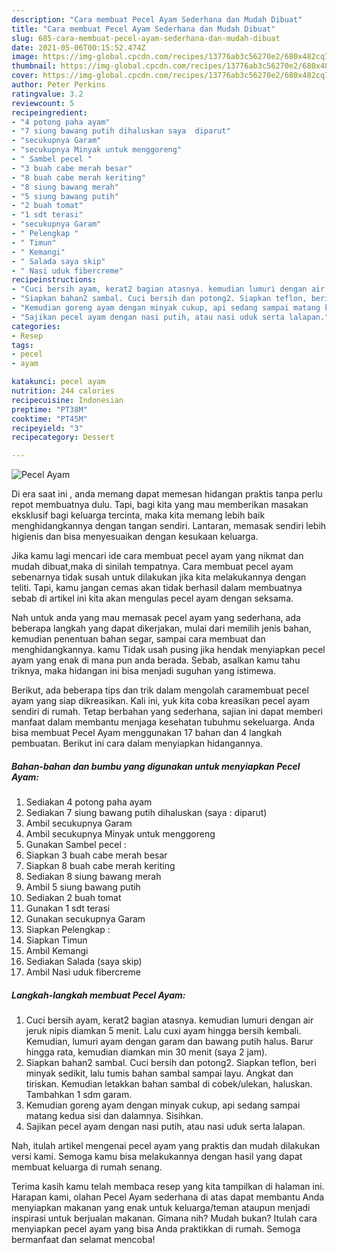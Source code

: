 ```yaml
---
description: "Cara membuat Pecel Ayam Sederhana dan Mudah Dibuat"
title: "Cara membuat Pecel Ayam Sederhana dan Mudah Dibuat"
slug: 685-cara-membuat-pecel-ayam-sederhana-dan-mudah-dibuat
date: 2021-05-06T00:15:52.474Z
image: https://img-global.cpcdn.com/recipes/13776ab3c56270e2/680x482cq70/pecel-ayam-foto-resep-utama.jpg
thumbnail: https://img-global.cpcdn.com/recipes/13776ab3c56270e2/680x482cq70/pecel-ayam-foto-resep-utama.jpg
cover: https://img-global.cpcdn.com/recipes/13776ab3c56270e2/680x482cq70/pecel-ayam-foto-resep-utama.jpg
author: Peter Perkins
ratingvalue: 3.2
reviewcount: 5
recipeingredient:
- "4 potong paha ayam"
- "7 siung bawang putih dihaluskan saya  diparut"
- "secukupnya Garam"
- "secukupnya Minyak untuk menggoreng"
- " Sambel pecel "
- "3 buah cabe merah besar"
- "8 buah cabe merah keriting"
- "8 siung bawang merah"
- "5 siung bawang putih"
- "2 buah tomat"
- "1 sdt terasi"
- "secukupnya Garam"
- " Pelengkap "
- " Timun"
- " Kemangi"
- " Salada saya skip"
- " Nasi uduk fibercreme"
recipeinstructions:
- "Cuci bersih ayam, kerat2 bagian atasnya. kemudian lumuri dengan air jeruk nipis diamkan 5 menit. Lalu cuxi ayam hingga bersih kembali. Kemudian, lumuri ayam dengan garam dan bawang putih halus. Barur hingga rata, kemudian diamkan min 30 menit (saya 2 jam)."
- "Siapkan bahan2 sambal. Cuci bersih dan potong2. Siapkan teflon, beri minyak sedikit, lalu tumis bahan sambal sampai layu. Angkat dan tiriskan. Kemudian letakkan bahan sambal di cobek/ulekan, haluskan. Tambahkan 1 sdm garam."
- "Kemudian goreng ayam dengan minyak cukup, api sedang sampai matang kedua sisi dan dalamnya. Sisihkan."
- "Sajikan pecel ayam dengan nasi putih, atau nasi uduk serta lalapan."
categories:
- Resep
tags:
- pecel
- ayam

katakunci: pecel ayam 
nutrition: 244 calories
recipecuisine: Indonesian
preptime: "PT38M"
cooktime: "PT45M"
recipeyield: "3"
recipecategory: Dessert

---
```



![Pecel Ayam](https://img-global.cpcdn.com/recipes/13776ab3c56270e2/680x482cq70/pecel-ayam-foto-resep-utama.jpg)

Di era  saat ini , anda memang dapat memesan hidangan praktis tanpa perlu repot membuatnya dulu. Tapi, bagi kita yang mau memberikan masakan eksklusif bagi keluarga tercinta, maka kita memang lebih baik menghidangkannya dengan tangan sendiri. Lantaran, memasak sendiri lebih higienis dan bisa menyesuaikan dengan kesukaan keluarga.

Jika kamu lagi mencari ide cara membuat pecel ayam yang nikmat dan mudah dibuat,maka di sinilah tempatnya. Cara membuat pecel ayam  sebenarnya tidak susah untuk dilakukan jika kita melakukannya dengan teliti. Tapi, kamu jangan cemas akan tidak berhasil dalam membuatnya 
sebab di artikel ini kita akan mengulas pecel ayam dengan seksama.  



Nah untuk anda yang mau memasak pecel ayam yang sederhana, ada beberapa langkah yang dapat dikerjakan, mulai dari memilih jenis bahan, kemudian penentuan bahan segar, sampai cara membuat dan menghidangkannya. kamu Tidak usah pusing jika hendak menyiapkan pecel ayam yang enak di mana pun anda berada. Sebab, asalkan kamu  tahu triknya, maka hidangan ini bisa menjadi suguhan yang istimewa.

Berikut, ada beberapa tips dan trik dalam mengolah caramembuat pecel ayam yang siap dikreasikan. Kali ini, yuk kita coba kreasikan pecel ayam sendiri di rumah. Tetap berbahan yang sederhana, sajian ini dapat memberi manfaat dalam membantu menjaga kesehatan tubuhmu sekeluarga. Anda bisa membuat Pecel Ayam menggunakan 17 bahan dan 4 langkah pembuatan. Berikut ini cara dalam menyiapkan hidangannya.

<!--inarticleads1-->

##### Bahan-bahan dan bumbu yang digunakan untuk menyiapkan Pecel Ayam:

1. Sediakan 4 potong paha ayam
1. Sediakan 7 siung bawang putih dihaluskan (saya : diparut)
1. Ambil secukupnya Garam
1. Ambil secukupnya Minyak untuk menggoreng
1. Gunakan  Sambel pecel :
1. Siapkan 3 buah cabe merah besar
1. Siapkan 8 buah cabe merah keriting
1. Sediakan 8 siung bawang merah
1. Ambil 5 siung bawang putih
1. Sediakan 2 buah tomat
1. Gunakan 1 sdt terasi
1. Gunakan secukupnya Garam
1. Siapkan  Pelengkap :
1. Siapkan  Timun
1. Ambil  Kemangi
1. Sediakan  Salada (saya skip)
1. Ambil  Nasi uduk fibercreme




<!--inarticleads2-->

##### Langkah-langkah membuat Pecel Ayam:

1. Cuci bersih ayam, kerat2 bagian atasnya. kemudian lumuri dengan air jeruk nipis diamkan 5 menit. Lalu cuxi ayam hingga bersih kembali. Kemudian, lumuri ayam dengan garam dan bawang putih halus. Barur hingga rata, kemudian diamkan min 30 menit (saya 2 jam).
1. Siapkan bahan2 sambal. Cuci bersih dan potong2. Siapkan teflon, beri minyak sedikit, lalu tumis bahan sambal sampai layu. Angkat dan tiriskan. Kemudian letakkan bahan sambal di cobek/ulekan, haluskan. Tambahkan 1 sdm garam.
1. Kemudian goreng ayam dengan minyak cukup, api sedang sampai matang kedua sisi dan dalamnya. Sisihkan.
1. Sajikan pecel ayam dengan nasi putih, atau nasi uduk serta lalapan.




Nah, itulah artikel mengenai  pecel ayam  yang praktis dan mudah dilakukan versi kami. Semoga kamu bisa melakukannya dengan hasil yang dapat membuat keluarga di rumah senang. 

Terima kasih kamu telah membaca resep yang kita tampilkan di halaman ini. Harapan kami, olahan  Pecel Ayam sederhana di atas dapat membantu Anda menyiapkan makanan yang enak untuk keluarga/teman ataupun menjadi inspirasi untuk berjualan makanan. Gimana nih? Mudah bukan? Itulah cara menyiapkan pecel ayam yang bisa Anda praktikkan di rumah. Semoga bermanfaat dan selamat mencoba!


